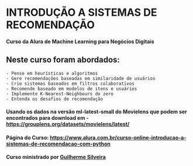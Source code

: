 # INTRODUÇÃO A SISTEMAS DE RECOMENDAÇÃO

#### Curso da Alura de Machine Learning para Negócios Digitais

## Neste curso foram abordados:
    - Pense em heurísticas e algoritmos
    - Gere recomendações baseadas em similaridade de usuários
    - Crie sistemas baseados em filtros colaborativos
    - Recomende baseado em modelos de itens e usuários
    - Implemente K-Nearest-Neighbours do zero
    - Entenda os desafios de recomendação

#### Usando os dados na versão ml-latest-small do Movielens que podem ser encontrados para download em - https://grouplens.org/datasets/movielens/latest/

#### Página do Curso: https://www.alura.com.br/curso-online-introducao-a-sistemas-de-recomendacao-com-python

#### Curso ministrado por <a href="https://www.linkedin.com/in/guilhermeazevedosilveira/">Guilherme Silveira</a>
